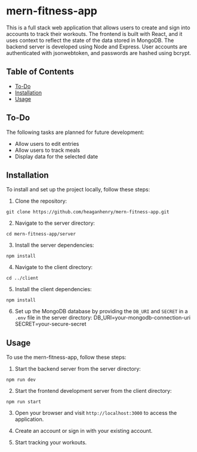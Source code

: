 # mern-fitness-app

This is a full stack web application that allows users to create and sign into accounts to track their workouts. The frontend is built with React, and it uses context to reflect the state of the data stored in MongoDB. The backend server is developed using Node and Express. User accounts are authenticated with jsonwebtoken, and passwords are hashed using bcrypt.

## Table of Contents
- [To-Do](#to-do)
- [Installation](#installation)
- [Usage](#usage)


## To-Do
The following tasks are planned for future development:
- Allow users to edit entries
- Allow users to track meals
- Display data for the selected date


## Installation
To install and set up the project locally, follow these steps:

1. Clone the repository:
```
git clone https://github.com/heaganhenry/mern-fitness-app.git
```

2. Navigate to the server directory:
```
cd mern-fitness-app/server
```

3. Install the server dependencies:
```
npm install
```

4. Navigate to the client directory:
```
cd ../client
```

5. Install the client dependencies:
```
npm install
```

6. Set up the MongoDB database by providing the `DB_URI` and `SECRET` in a `.env` file in the server directory:
DB_URI=your-mongodb-connection-uri  
SECRET=your-secure-secret


## Usage
To use the mern-fitness-app, follow these steps:

1. Start the backend server from the server directory:
```
npm run dev
```

2. Start the frontend development server from the client directory:
```
npm run start
```

3. Open your browser and visit `http://localhost:3000` to access the application.

4. Create an account or sign in with your existing account.

5. Start tracking your workouts.
